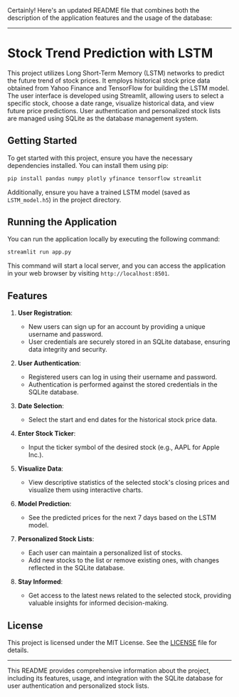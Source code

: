 Certainly! Here's an updated README file that combines both the description of the application features and the usage of the database:

---

# Stock Trend Prediction with LSTM

This project utilizes Long Short-Term Memory (LSTM) networks to predict the future trend of stock prices. It employs historical stock price data obtained from Yahoo Finance and TensorFlow for building the LSTM model. The user interface is developed using Streamlit, allowing users to select a specific stock, choose a date range, visualize historical data, and view future price predictions. User authentication and personalized stock lists are managed using SQLite as the database management system.

## Getting Started

To get started with this project, ensure you have the necessary dependencies installed. You can install them using pip:

```bash
pip install pandas numpy plotly yfinance tensorflow streamlit
```

Additionally, ensure you have a trained LSTM model (saved as `LSTM_model.h5`) in the project directory.

## Running the Application

You can run the application locally by executing the following command:

```bash
streamlit run app.py
```

This command will start a local server, and you can access the application in your web browser by visiting `http://localhost:8501`.

## Features

1. **User Registration**:
   - New users can sign up for an account by providing a unique username and password.
   - User credentials are securely stored in an SQLite database, ensuring data integrity and security.

2. **User Authentication**:
   - Registered users can log in using their username and password.
   - Authentication is performed against the stored credentials in the SQLite database.

3. **Date Selection**: 
   - Select the start and end dates for the historical stock price data.

4. **Enter Stock Ticker**:
   - Input the ticker symbol of the desired stock (e.g., AAPL for Apple Inc.).

5. **Visualize Data**:
   - View descriptive statistics of the selected stock's closing prices and visualize them using interactive charts.

6. **Model Prediction**:
   - See the predicted prices for the next 7 days based on the LSTM model.

7. **Personalized Stock Lists**:
   - Each user can maintain a personalized list of stocks.
   - Add new stocks to the list or remove existing ones, with changes reflected in the SQLite database.

8. **Stay Informed**:
   - Get access to the latest news related to the selected stock, providing valuable insights for informed decision-making.



## License

This project is licensed under the MIT License. See the [LICENSE](LICENSE) file for details.

---

This README provides comprehensive information about the project, including its features, usage, and integration with the SQLite database for user authentication and personalized stock lists.
